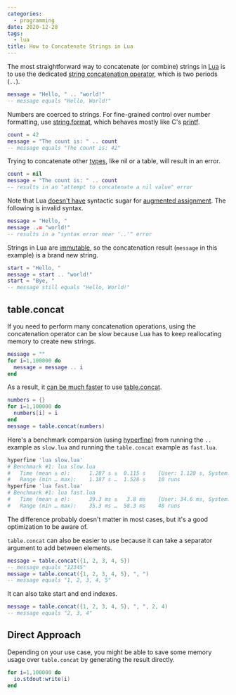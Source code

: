 ```yaml
---
categories:
  - programming
date: 2020-12-28
tags:
  - lua
title: How to Concatenate Strings in Lua
---
```


The most straightforward way to concatenate (or combine) strings in
[Lua](https://www.lua.org/about.html) is to use the dedicated [string
concatenation operator](https://www.lua.org/pil/3.4.html), which is two periods
(`..`).

```lua
message = "Hello, " .. "world!"
-- message equals "Hello, World!"
```

Numbers are coerced to strings. For fine-grained control over number formatting,
use
[string.format](https://www.lua.org/manual/5.4/manual.html#pdf-string.format),
which behaves mostly like C's
[printf](https://www.cplusplus.com/reference/cstdio/printf/).

```lua
count = 42
message = "The count is: " .. count
-- message equals "The count is: 42"
```

Trying to concatenate other [types](https://www.lua.org/pil/2.html), like nil or
a table, will result in an error.

```lua
count = nil
message = "The count is: " .. count
-- results in an "attempt to concatenate a nil value" error
```

Note that Lua [doesn't have](https://stackoverflow.com/q/20091779/1481479)
syntactic sugar for [augmented
assignment](https://en.wikipedia.org/wiki/Augmented_assignment). The following
is invalid syntax.

```lua
message = "Hello, "
message ..= "world!"
-- results in a "syntax error near '..'" error
```

Strings in Lua are [immutable](https://www.lua.org/pil/2.4.html), so the
concatenation result (`message` in this example) is a brand new string.

```lua
start = "Hello, "
message = start .. "world!"
start = "Bye, "
-- message still equals "Hello, World!"
```

## table.concat

If you need to perform many concatenation operations, using the concatenation
operator can be slow because Lua has to keep reallocating memory to create new
strings.

```lua
message = ""
for i=1,100000 do
  message = message .. i
end
```

As a result, it [can be much
faster](https://www.reddit.com/r/lua/comments/1t6ois/tableconcat_is_fast/) to
use [table.concat](https://www.lua.org/manual/5.4/manual.html#6.6).

```lua
numbers = {}
for i=1,100000 do
  numbers[i] = i
end
message = table.concat(numbers)
```

Here's a benchmark comparsion (using
[hyperfine](https://github.com/sharkdp/hyperfine)) from running the `..` example
as `slow.lua` and running the `table.concat` example as `fast.lua`.

```sh
hyperfine 'lua slow.lua'
# Benchmark #1: lua slow.lua
#   Time (mean ± σ):      1.287 s ±  0.115 s    [User: 1.120 s, System: 0.078 s]
#   Range (min … max):    1.187 s …  1.528 s    10 runs
hyperfine 'lua fast.lua'
# Benchmark #1: lua fast.lua
#   Time (mean ± σ):      39.3 ms ±   3.8 ms    [User: 34.6 ms, System: 2.8 ms]
#   Range (min … max):    35.3 ms …  58.3 ms    48 runs
```

The difference probably doesn't matter in most cases, but it's a good
optimization to be aware of.

`table.concat` can also be easier to use because it can take a separator
argument to add between elements.

```lua
message = table.concat({1, 2, 3, 4, 5})
-- message equals "12345"
message = table.concat({1, 2, 3, 4, 5}, ", ")
-- message equals "1, 2, 3, 4, 5"
```

It can also take start and end indexes.

```lua
message = table.concat({1, 2, 3, 4, 5}, ", ", 2, 4)
-- message equals "2, 3, 4"
```

## Direct Approach

Depending on your use case, you might be able to save some memory usage over
`table.concat` by generating the result directly.

```lua
for i=1,100000 do
  io.stdout:write(i)
end
```
